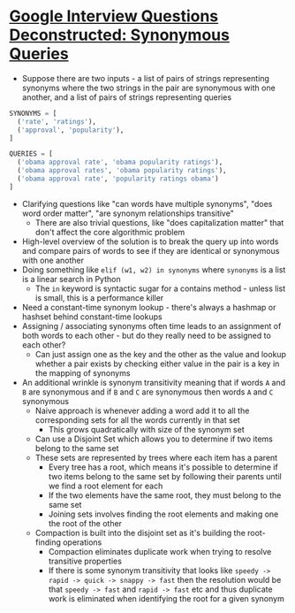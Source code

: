 # [Google Interview Questions Deconstructed: Synonymous Queries](https://alexgolec.medium.com/google-interview-problems-synonymous-queries-36425145387c)

* Suppose there are two inputs - a list of pairs of strings representing synonyms where the two strings in the pair are synonymous with one another, and a list of pairs of strings representing queries

```python
SYNONYMS = [
  ('rate', 'ratings'),
  ('approval', 'popularity'),
]

QUERIES = [
  ('obama approval rate', 'obama popularity ratings'),
  ('obama approval rates', 'obama popularity ratings'),
  ('obama approval rate', 'popularity ratings obama')
]
```
* Clarifying questions like "can words have multiple synonyms", "does word order matter", "are synonym relationships transitive"
  * There are also trivial questions, like "does capitalization matter" that don't affect the core algorithmic problem
* High-level overview of the solution is to break the query up into words and compare pairs of words to see if they are identical or synonymous with one another
* Doing something like `elif (w1, w2) in synonyms` where `synonyms` is a list is a linear search in Python
  * The `in` keyword is syntactic sugar for a contains method - unless list is small, this is a performance killer
* Need a constant-time synonym lookup - there's always a hashmap or hashset behind constant-time lookups
* Assigning / associating synonyms often time leads to an assignment of both words to each other - but do they really need to be assigned to each other?
  * Can just assign one as the key and the other as the value and lookup whether a pair exists by checking either value in the pair is a key in the mapping of synonyms
* An additional wrinkle is synonym transitivity meaning that if words `A` and `B` are synonymous and if `B` and `C` are synonymous then words `A` and `C` synonymous
  * Naive approach is whenever adding a word add it to all the corresponding sets for all the words currently in that set
    * This grows quadratically with size of the synonym set
  * Can use a Disjoint Set which allows you to determine if two items belong to the same set
  * These sets are represented by trees where each item has a parent
    * Every tree has a root, which means it's possible to determine if two items belong to the same set by following their parents until we find a root element for each
    * If the two elements have the same root, they must belong to the same set
    * Joining sets involves finding the root elements and making one the root of the other
  * Compaction is built into the disjoint set as it's building the root-finding operations
    * Compaction eliminates duplicate work when trying to resolve transitive properties
    * If there is some synonym transitivity that looks like `speedy -> rapid -> quick -> snappy -> fast` then the resolution would be that `speedy -> fast` and `rapid -> fast` etc and thus duplicate work is eliminated when identifying the root for a given synonym
